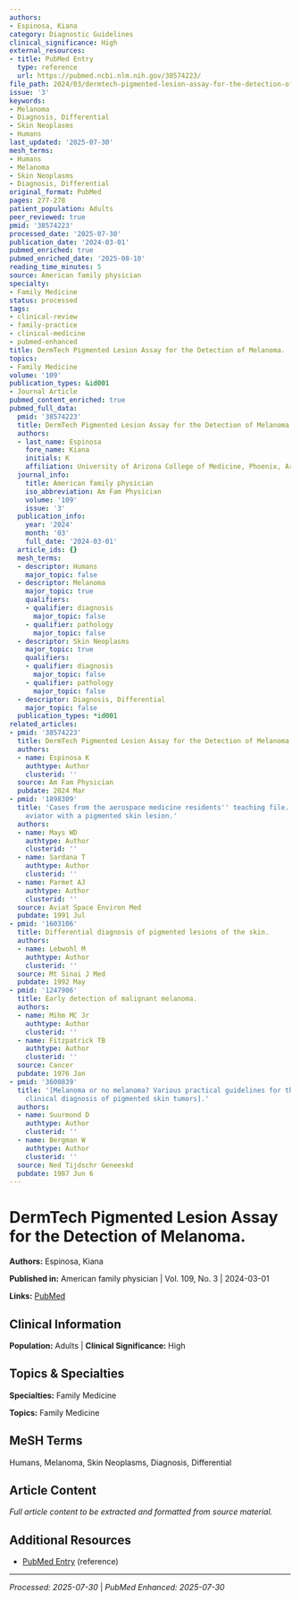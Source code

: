 ```yaml
---
authors:
- Espinosa, Kiana
category: Diagnostic Guidelines
clinical_significance: High
external_resources:
- title: PubMed Entry
  type: reference
  url: https://pubmed.ncbi.nlm.nih.gov/38574223/
file_path: 2024/03/dermtech-pigmented-lesion-assay-for-the-detection-of-melanom.md
issue: '3'
keywords:
- Melanoma
- Diagnosis, Differential
- Skin Neoplasms
- Humans
last_updated: '2025-07-30'
mesh_terms:
- Humans
- Melanoma
- Skin Neoplasms
- Diagnosis, Differential
original_format: PubMed
pages: 277-278
patient_population: Adults
peer_reviewed: true
pmid: '38574223'
processed_date: '2025-07-30'
publication_date: '2024-03-01'
pubmed_enriched: true
pubmed_enriched_date: '2025-08-10'
reading_time_minutes: 5
source: American family physician
specialty:
- Family Medicine
status: processed
tags:
- clinical-review
- family-practice
- clinical-medicine
- pubmed-enhanced
title: DermTech Pigmented Lesion Assay for the Detection of Melanoma.
topics:
- Family Medicine
volume: '109'
publication_types: &id001
- Journal Article
pubmed_content_enriched: true
pubmed_full_data:
  pmid: '38574223'
  title: DermTech Pigmented Lesion Assay for the Detection of Melanoma.
  authors:
  - last_name: Espinosa
    fore_name: Kiana
    initials: K
    affiliation: University of Arizona College of Medicine, Phoenix, Arizona.
  journal_info:
    title: American family physician
    iso_abbreviation: Am Fam Physician
    volume: '109'
    issue: '3'
  publication_info:
    year: '2024'
    month: '03'
    full_date: '2024-03-01'
  article_ids: {}
  mesh_terms:
  - descriptor: Humans
    major_topic: false
  - descriptor: Melanoma
    major_topic: true
    qualifiers:
    - qualifier: diagnosis
      major_topic: false
    - qualifier: pathology
      major_topic: false
  - descriptor: Skin Neoplasms
    major_topic: true
    qualifiers:
    - qualifier: diagnosis
      major_topic: false
    - qualifier: pathology
      major_topic: false
  - descriptor: Diagnosis, Differential
    major_topic: false
  publication_types: *id001
related_articles:
- pmid: '38574223'
  title: DermTech Pigmented Lesion Assay for the Detection of Melanoma.
  authors:
  - name: Espinosa K
    authtype: Author
    clusterid: ''
  source: Am Fam Physician
  pubdate: 2024 Mar
- pmid: '1898309'
  title: 'Cases from the aerospace medicine residents'' teaching file. Case #45. An
    aviator with a pigmented skin lesion.'
  authors:
  - name: Mays WD
    authtype: Author
    clusterid: ''
  - name: Sardana T
    authtype: Author
    clusterid: ''
  - name: Parmet AJ
    authtype: Author
    clusterid: ''
  source: Aviat Space Environ Med
  pubdate: 1991 Jul
- pmid: '1603106'
  title: Differential diagnosis of pigmented lesions of the skin.
  authors:
  - name: Lebwohl M
    authtype: Author
    clusterid: ''
  source: Mt Sinai J Med
  pubdate: 1992 May
- pmid: '1247986'
  title: Early detection of malignant melanoma.
  authors:
  - name: Mihm MC Jr
    authtype: Author
    clusterid: ''
  - name: Fitzpatrick TB
    authtype: Author
    clusterid: ''
  source: Cancer
  pubdate: 1976 Jan
- pmid: '3600839'
  title: '[Melanoma or no melanoma? Various practical guidelines for the differential
    clinical diagnosis of pigmented skin tumors].'
  authors:
  - name: Suurmond D
    authtype: Author
    clusterid: ''
  - name: Bergman W
    authtype: Author
    clusterid: ''
  source: Ned Tijdschr Geneeskd
  pubdate: 1987 Jun 6
---
```


# DermTech Pigmented Lesion Assay for the Detection of Melanoma.

**Authors:** Espinosa, Kiana

**Published in:** American family physician | Vol. 109, No. 3 | 2024-03-01

**Links:** [PubMed](https://pubmed.ncbi.nlm.nih.gov/38574223/)

## Clinical Information

**Population:** Adults | **Clinical Significance:** High

## Topics & Specialties

**Specialties:** Family Medicine

**Topics:** Family Medicine

## MeSH Terms

Humans, Melanoma, Skin Neoplasms, Diagnosis, Differential

## Article Content

*Full article content to be extracted and formatted from source material.*

## Additional Resources

- [PubMed Entry](https://pubmed.ncbi.nlm.nih.gov/38574223/) (reference)

---

*Processed: 2025-07-30* | *PubMed Enhanced: 2025-07-30*

